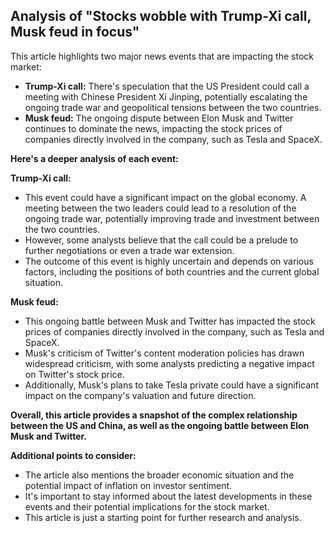 ## Analysis of "Stocks wobble with Trump-Xi call, Musk feud in focus"

This article highlights two major news events that are impacting the stock market:

* **Trump-Xi call:** There's speculation that the US President could call a meeting with Chinese President Xi Jinping, potentially escalating the ongoing trade war and geopolitical tensions between the two countries.
* **Musk feud:** The ongoing dispute between Elon Musk and Twitter continues to dominate the news, impacting the stock prices of companies directly involved in the company, such as Tesla and SpaceX.

**Here's a deeper analysis of each event:**

**Trump-Xi call:**

* This event could have a significant impact on the global economy. A meeting between the two leaders could lead to a resolution of the ongoing trade war, potentially improving trade and investment between the two countries.
* However, some analysts believe that the call could be a prelude to further negotiations or even a trade war extension.
* The outcome of this event is highly uncertain and depends on various factors, including the positions of both countries and the current global situation.

**Musk feud:**

* This ongoing battle between Musk and Twitter has impacted the stock prices of companies directly involved in the company, such as Tesla and SpaceX.
* Musk's criticism of Twitter's content moderation policies has drawn widespread criticism, with some analysts predicting a negative impact on Twitter's stock price.
* Additionally, Musk's plans to take Tesla private could have a significant impact on the company's valuation and future direction.

**Overall, this article provides a snapshot of the complex relationship between the US and China, as well as the ongoing battle between Elon Musk and Twitter.**

**Additional points to consider:**

* The article also mentions the broader economic situation and the potential impact of inflation on investor sentiment.
* It's important to stay informed about the latest developments in these events and their potential implications for the stock market.
* This article is just a starting point for further research and analysis.